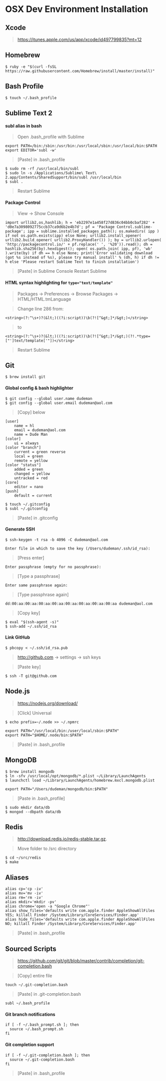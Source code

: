 # OSX Dev Environment Installation

## Xcode

> https://itunes.apple.com/us/app/xcode/id497799835?mt=12

## Homebrew

```
$ ruby -e "$(curl -fsSL https://raw.githubusercontent.com/Homebrew/install/master/install)"
```

## Bash Profile

`$ touch ~/.bash_profile`

## Sublime Text 2

#### subl alias in bash

> Open .bash_profile with Sublime

```
export PATH=/bin:/sbin:/usr/bin:/usr/local/sbin:/usr/local/bin:$PATH
export EDITOR='subl -w'
```

> [Paste] in .bash_profile

```
$ sudo rm -rf /usr/local/bin/subl
$ sudo ln -s /Applications/Sublime\ Text\ 2.app/Contents/SharedSupport/bin/subl /usr/local/bin
$ subl .
```
> Restart Sublime

#### Package Control

> View -> Show Console

```
import urllib2,os,hashlib; h = 'eb2297e1a458f27d836c04bb0cbaf282' + 'd0e7a3098092775ccb37ca9d6b2e4b7d'; pf = 'Package Control.sublime-package'; ipp = sublime.installed_packages_path(); os.makedirs( ipp ) if not os.path.exists(ipp) else None; urllib2.install_opener( urllib2.build_opener( urllib2.ProxyHandler()) ); by = urllib2.urlopen( 'http://packagecontrol.io/' + pf.replace(' ', '%20')).read(); dh = hashlib.sha256(by).hexdigest(); open( os.path.join( ipp, pf), 'wb' ).write(by) if dh == h else None; print('Error validating download (got %s instead of %s), please try manual install' % (dh, h) if dh != h else 'Please restart Sublime Text to finish installation')
```

> [Paste] in Sublime Console
> Restart Sublime

#### HTML syntax highlighting for `type="text/template"`

> Packages -> Preferences -> Browse Packages -> HTML/HTML.tmLanguage

> Change line 286 from:

`<string>(?:^\s+)?(&lt;)((?i:script))\b(?![^&gt;]*/&gt;)</string>`

> to

`<string>(?:^\s+)?(&lt;)((?i:script))\b(?![^&gt;]*/&gt;)(?!.*type=["']text/template['"])</string>`

> Restart Sublime

## Git

```
$ brew install git
```

#### Global config & bash highlighter

```
$ git config --global user.name dudeman
$ git config --global user.email dudeman@aol.com
```

> [Copy] below

```
[user]
    name = hl
    email = dudeman@aol.com
    name = Dude Man
[color]
    ui = always
[color "branch"]
    current = green reverse
    local = green
    remote = yellow
[color "status"]
    added = green
    changed = yellow
    untracked = red
[core]
    editor = nano
[push]
    default = current
```
```
$ touch ~/.gitconfig
$ subl ~/.gitconfig
```

> [Paste] in .gitconfig

#### Generate SSH
```
$ ssh-keygen -t rsa -b 4096 -C dudeman@aol.com
```

`Enter file in which to save the key (/Users/dudeman/.ssh/id_rsa):`
> [Press enter]

`Enter passphrase (empty for no passphrase):`
> [Type a passphrase]

`Enter same passphrase again:`
> [Type passphrase again]

`dd:00:aa:00:aa:00:aa:00:aa:00:aa:00:aa:00:aa:00:aa dudeman@aol.com`
> [Copy key]

```
$ eval "$(ssh-agent -s)"
$ ssh-add ~/.ssh/id_rsa
```

#### Link GitHub
```
$ pbcopy < ~/.ssh/id_rsa.pub
```

> http://github.com -> settings -> ssh keys 

> [Paste key]

```
$ ssh -T git@github.com
```

## Node.js

> https://nodejs.org/download/

> [Click] Universal

```
$ echo prefix=~/.node >> ~/.npmrc
```

```
export PATH="/usr/local/bin:/user/local/sbin:$PATH"
export PATH="$HOME/.node/bin:$PATH"
```
> [Paste] in .bash_profile

## MongoDB

```
$ brew install mongodb
$ ln -sfv /usr/local/opt/mongodb/*.plist ~/Library/LaunchAgents
$ launchctl load ~/Library/LaunchAgents/homebrew.mxcl.mongodb.plist
```

```
export PATH="/Users/dudeman/mongodb/bin:$PATH"
```
> [Paste in .bash_profile]

```
$ sudo mkdir data/db
$ mongod --dbpath data/db
```

## Redis

> http://download.redis.io/redis-stable.tar.gz.

> Move folder to /src directory

```
$ cd ~/src/redis
$ make
```

## Aliases

```
alias cp='cp -iv'
alias mv='mv -iv'
alias rm='rm -iv'
alias mkdir='mkdir -pv'
alias chrome='open -a "Google Chrome"'
alias show_files='defaults write com.apple.finder AppleShowAllFiles YES; killall Finder /System/Library/CoreServices/Finder.app'
alias hide_files='defaults write com.apple.finder AppleShowAllFiles NO; killall Finder /System/Library/CoreServices/Finder.app'
```
> [Paste] in .bash_profile

## Sourced Scripts

> https://github.com/git/git/blob/master/contrib/completion/git-completion.bash

> [Copy] entire file

```
touch ~/.git-completion.bash
```
> [Paste] in .git-completion.bash

```
subl ~/.bash_profile
```

#### Git branch notifications
```
if [ -f ~/.bash_prompt.sh ]; then
  source ~/.bash_prompt.sh
fi
```
#### Git completion support
```
if [ -f ~/.git-completion.bash ]; then
  source ~/.git-completion.bash
fi
```
> [Paste] in .bash_profile